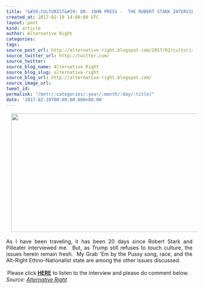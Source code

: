 ```yaml
---
title: "&#39;CULTURIST&#39; DR. JOHN PRESS -  THE ROBERT STARK INTERVIEW"
created_at: 2017-02-19 14:09:00 UTC
layout: post
kind: article
author: Alternative Right
categories: 
tags: 
source_post_url: http://alternative-right.blogspot.com/2017/02/culturist-dr-john-press-robert-stark.html
source_twitter_url: http://twitter.com/
source_twitter: 
source_blog_name: Alternative Right
source_blog_slug: alternative-right
source_blog_url: http://alternative-right.blogspot.com/
source_image_url: 
tweet_id: 
permalink: "/mntr/:categories/:year/:month/:day/:title/"
date: '2017-02-19T00:00:00.000+00:00'
---
```

<div dir="ltr" style="text-align: left;" trbidi="on"><div class="separator" style="clear: both; text-align: center;"><a href="https://4.bp.blogspot.com/-cgEMgwfp8Q4/WKmp8TcybLI/AAAAAAAAAl4/PrKLTdzplYspOcT7gQGDh42-wxxH3poewCLcB/s1600/FINALStarkPress.jpg" imageanchor="1" style="margin-left: 1em; margin-right: 1em;"><img border="0" height="320" src="https://4.bp.blogspot.com/-cgEMgwfp8Q4/WKmp8TcybLI/AAAAAAAAAl4/PrKLTdzplYspOcT7gQGDh42-wxxH3poewCLcB/s400/FINALStarkPress.jpg" width="550" /></a></div><div class="separator" style="clear: both; text-align: left;"><br /></div><div class="separator" style="clear: both; text-align: justify;">As I have been traveling, it has been 20 days since Robert Stark and Pilleater interviewed me. &nbsp;But, as Trump still refuses to touch culture, the issues herein remain fresh. &nbsp;My Grab 'Em by the Pussy song, race, and the Alt-Right Ethno-Nationalist state are among the other issues discussed.</div><div style="text-align: center;"><br />Please click&nbsp;<a href="http://www.starktruthradio.com/?p=3688" target="_blank"><b>HERE</b></a>&nbsp;to listen to the interview and please do comment below. &nbsp;</div></div><img src="http://feeds.feedburner.com/~r/blogspot/SBfLZ/~4/JBN-ms4fAG8" height="1" width="1" alt=""/><div class="">
    <i>Source: <a href="http://alternative-right.blogspot.com/">Alternative Right</a></i>
</div>
